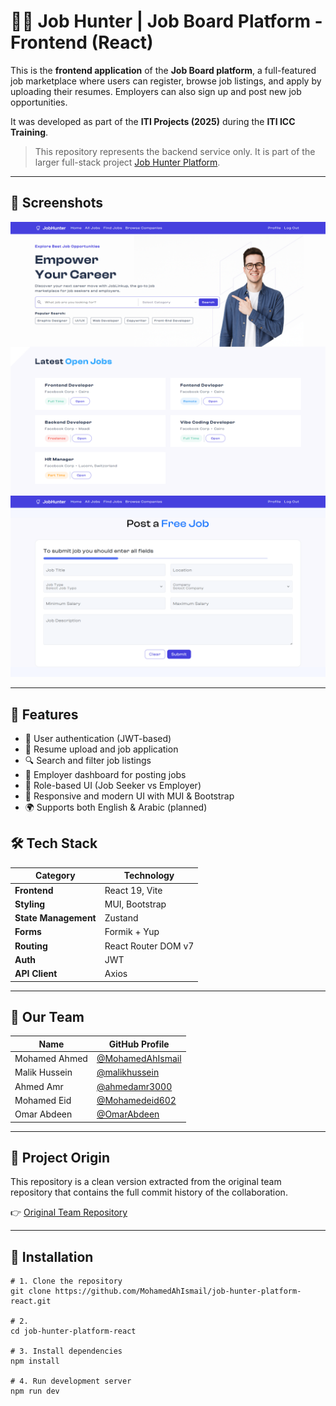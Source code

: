 # 🧑‍💼 Job Hunter | Job Board Platform - Frontend (React)

This is the **frontend application** of the **Job Board platform**, a full-featured job marketplace where users can register, browse job listings, and apply by uploading their resumes. Employers can also sign up and post new job opportunities.

It was developed as part of the **ITI Projects (2025)** during the **ITI ICC Training**.

> This repository represents the backend service only. It is part of the larger full-stack project [Job Hunter Platform](https://github.com/MohamedAhIsmail/job-hunter-platform).

---

## 📸 Screenshots

  ![Home Page](screenshots/1.png)
  ![Home Page](screenshots/2.png)

---

## 🚀 Features

- 👤 User authentication (JWT-based)
- 📄 Resume upload and job application
- 🔍 Search and filter job listings
- 🏢 Employer dashboard for posting jobs
- 💼 Role-based UI (Job Seeker vs Employer)
- 🌙 Responsive and modern UI with MUI & Bootstrap
- 🌍 Supports both English & Arabic (planned)

## 🛠️ Tech Stack

| Category       | Technology                |
|----------------|---------------------------|
| **Frontend**   | React 19, Vite            |
| **Styling**    | MUI, Bootstrap            |
| **State Management** | Zustand                   |
| **Forms**      | Formik + Yup              |
| **Routing**    | React Router DOM v7       |
| **Auth**       | JWT                       |
| **API Client** | Axios                     |


---

## 👥 Our Team

| Name          | GitHub Profile                                         |
| ------------- | ------------------------------------------------------ |
| Mohamed Ahmed | [@MohamedAhIsmail](https://github.com/MohamedAhIsmail) |
| Malik Hussein | [@malikhussein](https://github.com/malikhussein)       |
| Ahmed Amr     | [@ahmedamr3000](https://github.com/ahmedamr3000)       |
| Mohamed Eid   | [@Mohamedeid602](https://github.com/Mohamedeid602)     |
| Omar Abdeen   | [@OmarAbdeen](https://github.com/Test0-VC)             |

---

## 🔄 Project Origin

This repository is a clean version extracted from the original team repository that contains the full commit history of the collaboration.

👉 [Original Team Repository](https://github.com/malikhussein/ITI-react-job-board)

---

## 🚀 Installation

```
# 1. Clone the repository
git clone https://github.com/MohamedAhIsmail/job-hunter-platform-react.git

# 2.
cd job-hunter-platform-react

# 3. Install dependencies
npm install

# 4. Run development server
npm run dev
